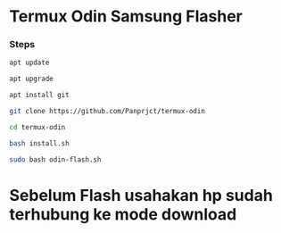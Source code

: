 # Termux Odin Samsung Flasher
### Steps
```bash
apt update
```
```bash
apt upgrade
```
```bash
apt install git
```
```bash
git clone https://github.com/Panprjct/termux-odin
```
```bash
cd termux-odin
```
```bash
bash install.sh
```
```bash
sudo bash odin-flash.sh
```
# Sebelum Flash usahakan hp sudah terhubung ke mode download
